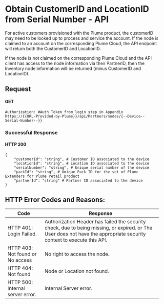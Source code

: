 # Obtain CustomerID and LocationID from Serial Number - API

For active customers provisioned with the Plume product, the customerID may need to be looked up to process and service the account. If the node is claimed to an account on the corresponding Plume Cloud, the API endpoint will return both the CustomerID and LocationID.

If the node is not claimed on the corresponding Plume Cloud and the API client has access to the node information via their PartnerID, then the Inventory node information will be returned (minus CustomerID and LocationID).

## Request

#### GET

    Authorization: #Auth Token from login step in Appendix
    https://{{URL-Provided-by-Plume}}/api/Partners/nodes/{--Device--Serial-Number--}}

### Successful Response

#### HTTP 200

    {
        "customerId": "string", # Customer ID associated to the device
        "locationId": "string", # Location ID associated to the device
        "serialNumber": "string", # Unique serial number of the device
        "packId": "string", # Unique Pack ID for the set of Plume Extenders for Plume retail product
        "partnerId": "string" # Partner ID associated to the device
    }

## HTTP Error Codes and Reasons:
| Code | Response |
| ---- | -------- |
| HTTP 401: Login Failed. | Authorization Header has failed the security check, due to being missing, or expired. or The User does not have the appropriate security context to execute this API. |
| HTTP 403: Not found or No access | No right to access the node. |
| HTTP 404: Not found | Node or Location not found. |
| HTTP  500: Internal server error. | Internal Server error. |